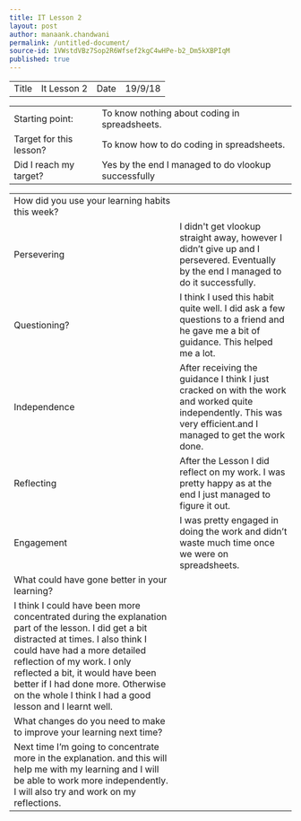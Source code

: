 ```yaml
---
title: IT Lesson 2
layout: post
author: manaank.chandwani
permalink: /untitled-document/
source-id: 1VWstdVBz7Sop2R6Wfsef2kgC4wHPe-b2_Dm5kXBPIqM
published: true
---
```

<table>
  <tr>
    <td>Title</td>
    <td>It Lesson 2</td>
    <td>Date</td>
    <td>19/9/18</td>
  </tr>
</table>


<table>
  <tr>
    <td>Starting point:</td>
    <td>To know nothing about coding in spreadsheets.</td>
  </tr>
  <tr>
    <td>Target for this lesson?</td>
    <td>To know how to do coding in spreadsheets.</td>
  </tr>
  <tr>
    <td>Did I reach my target?</td>
    <td>Yes by the end I managed to do vlookup successfully</td>
  </tr>
</table>


<table>
  <tr>
    <td>How did you use your learning habits this week?</td>
    <td></td>
  </tr>
  <tr>
    <td>Persevering</td>
    <td>I didn't get vlookup straight away, however I didn’t give up and I persevered. Eventually by the end I managed to do it successfully.</td>
  </tr>
  <tr>
    <td>Questioning?</td>
    <td>I think I used this habit quite well. I did ask a few questions to a friend and he gave me a bit of guidance. This helped me a lot.</td>
  </tr>
  <tr>
    <td>Independence</td>
    <td>After receiving the guidance I think I just cracked on with the work and worked quite independently. This was very efficient.and I managed to get the work done.</td>
  </tr>
  <tr>
    <td>Reflecting</td>
    <td>After the Lesson I did reflect on my work. I was pretty happy as at the end I just managed to figure it out.</td>
  </tr>
  <tr>
    <td>Engagement</td>
    <td>I was pretty engaged in doing the work and didn’t waste much time once we were on spreadsheets.</td>
  </tr>
  <tr>
    <td>What could have gone better in your learning?</td>
    <td></td>
  </tr>
  <tr>
    <td>I think I could have been more concentrated during the explanation part of the lesson. I did get a bit distracted at times. I also think I could have had a more detailed reflection of my work. I only reflected a bit, it would have been better if I had done more. Otherwise on the whole I think I had a good lesson and I learnt well.</td>
    <td></td>
  </tr>
  <tr>
    <td>What changes do you need to make to improve your learning next time?</td>
    <td></td>
  </tr>
  <tr>
    <td>Next time I’m going to concentrate more in the explanation. and this will help me with my learning and I will be able to work more independently. I will also try and work on my reflections.</td>
    <td></td>
  </tr>
</table>


